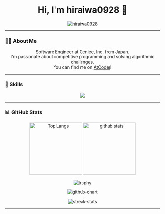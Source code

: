 <div align="center">
  <h1 align="center">Hi, I'm hiraiwa0928 👋</h1>
</div>

<p align="center">
  <a href="https://github.com/hiraiwa0928">
    <img src="https://komarev.com/ghpvc/?username=hiraiwa0928&label=PROFILE+VIEWS&color=0e75b6&style=flat" alt="hiraiwa0928" />
  </a>
</p>

---

### 👨‍💻 About Me
<p align="center">
  Software Engineer at Geniee, Inc. from Japan. <br>
  I'm passionate about competitive programming and solving algorithmic challenges. <br>
  You can find me on <a href="https://atcoder.jp/users/ken0928">AtCoder</a>!
</p>

---

### 🚀 Skills
<p align="center">
  <a href="https://skillicons.dev">
    <img src="https://skillicons.dev/icons?i=python,go,cpp,php,html,css,js,flask,docker,elasticsearch,linux,git,github,gitlab" />
  </a>
</p>

---

### 📊 GitHub Stats
<p align="center">
  <img alt="Top Langs" height="170px" src="https://github-readme-stats.vercel.app/api/top-langs/?username=hiraiwa0928&layout=compact&count_private=true&show_icons=true&theme=onedark" />
  <img alt="github stats" height="170px" src="https://github-readme-stats.vercel.app/api?username=hiraiwa0928&count_private=true&show_icons=true&theme=onedark" />
</p>
<p align="center">
  <img alt="trophy" src="https://github-profile-trophy.vercel.app/?username=hiraiwa0928&theme=onedark&column=7" />
</p>
<p align="center">
  <img alt="github-chart" src="https://github-chart.vercel.app/api?user=hiraiwa0928&theme=onedark" />
</p>
<p align="center">
  <img alt="streak-stats" src="https://github-readme-streak-stats.herokuapp.com/?user=hiraiwa0928&theme=onedark" />
</p>

---
